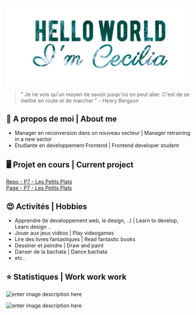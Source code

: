 
![banner](https://github.com/Cecilia-Giusti/Cecilia-Giusti/raw/main/img/banner_git.png)

>" Je ne vois qu'un moyen de savoir jusqu'où on peut aller. C'est de se mettre en route et de marcher " - Henry Bergson

## 💬 A propos de moi | About me

 - Manager en reconversion dans un nouveau secteur | Manager retraining in a new sector
 - Etudiante en developpement Frontend | Frontend developer student



## 🖥️ Projet en cours | Current project
[Repo  - P7 - Les Petits Plats](https://github.com/Cecilia-Giusti/P7_LesPetitsPlats) </br>
[Page - P7 - Les Petits Plats](https://cecilia-giusti.github.io/P7_LesPetitsPlats/) 



## 😍 Activités | Hobbies

 - Apprendre (le developpement web, le design, ..) | Learn to develop, Learn design ..
 - Jouer aux jeux vidéos | Play videogames
 - Lire des livres fantastiques | Read fantastic books
 - Dessiner et peindre | Draw and paint 
 - Danser de la bachata | Dance bachata
- etc..



## ⭐ Statistiques | Work work work

![enter image description here](https://github-readme-stats.vercel.app/api?username=Cecilia-Giusti&&show_icons=true&title_color=ffffff&icon_color=55efc4&text_color=81ecec&bg_color=151515&border_color=00cec9)

![enter image description here](https://github-readme-stats.vercel.app/api/top-langs/?username=Cecilia-Giusti&layout=compact&bg_color=151515&title_color=ffffff&text_color=81ecec&border_color=00cec9)
